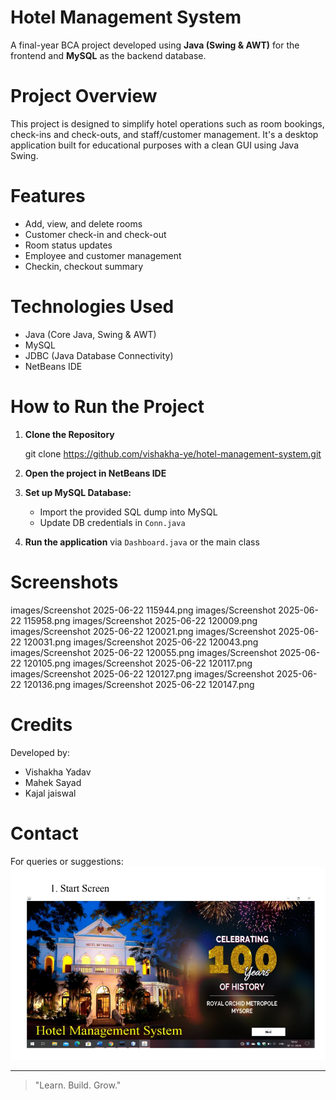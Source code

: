 #  Hotel Management System

A final-year BCA project developed using **Java (Swing & AWT)** for the frontend and **MySQL** as the backend database.

# Project Overview
This project is designed to simplify hotel operations such as room bookings, check-ins and check-outs, and staff/customer management. It's a desktop application built for educational purposes with a clean GUI using Java Swing.

# Features
- Add, view, and delete rooms
- Customer check-in and check-out
- Room status updates
- Employee and customer management
- Checkin, checkout summary

# Technologies Used
- Java (Core Java, Swing & AWT)
- MySQL
- JDBC (Java Database Connectivity)
- NetBeans IDE

# How to Run the Project
1. **Clone the Repository**

   git clone https://github.com/vishakha-ye/hotel-management-system.git
  
2. **Open the project in NetBeans IDE**
3. **Set up MySQL Database:**
   - Import the provided SQL dump into MySQL
   - Update DB credentials in `Conn.java`
4. **Run the application** via `Dashboard.java` or the main class

# Screenshots

images/Screenshot 2025-06-22 115944.png
images/Screenshot 2025-06-22 115958.png
images/Screenshot 2025-06-22 120009.png
images/Screenshot 2025-06-22 120021.png
images/Screenshot 2025-06-22 120031.png
images/Screenshot 2025-06-22 120043.png
images/Screenshot 2025-06-22 120055.png
images/Screenshot 2025-06-22 120105.png
images/Screenshot 2025-06-22 120117.png
images/Screenshot 2025-06-22 120127.png
images/Screenshot 2025-06-22 120136.png
images/Screenshot 2025-06-22 120147.png


# Credits
Developed by:
- Vishakha Yadav
- Mahek Sayad
- Kajal jaiswal

# Contact
For queries or suggestions:
![Dashboard](https://github.com/vishakha-ye/hotel-management-system/blob/main/images/Screenshot%202025-06-22%20115944.png?raw=true)


---

> "Learn. Build. Grow." 
